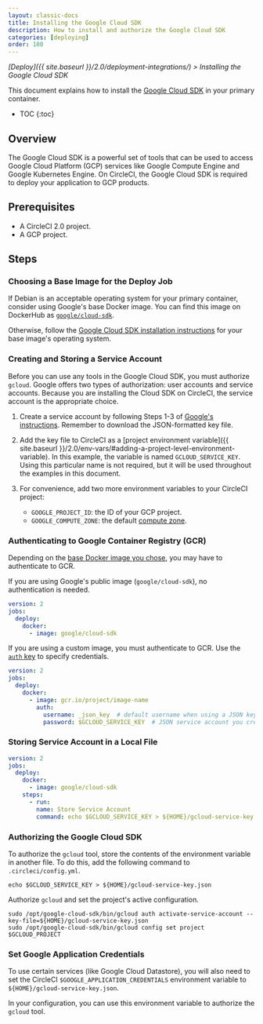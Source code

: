 ```yaml
---
layout: classic-docs
title: Installing the Google Cloud SDK
description: How to install and authorize the Google Cloud SDK
categories: [deploying]
order: 100
---
```


*[Deploy]({{ site.baseurl }}/2.0/deployment-integrations/) > Installing the Google Cloud SDK*

This document explains
how to install the [Google Cloud SDK](https://cloud.google.com/sdk/) in your primary container.

* TOC
{:toc}

## Overview

The Google Cloud SDK is a powerful set of tools
that can be used to access Google Cloud Platform (GCP) services
like Google Compute Engine and Google Kubernetes Engine.
On CircleCI, the Google Cloud SDK is required
to deploy your application to GCP products.

## Prerequisites

- A CircleCI 2.0 project.
- A GCP project.

## Steps

### Choosing a Base Image for the Deploy Job

If Debian is an acceptable operating system for your primary container,
consider using Google's base Docker image.
You can find this image on DockerHub as [`google/cloud-sdk`](https://hub.docker.com/r/google/cloud-sdk/).

Otherwise, follow the [Google Cloud SDK installation instructions](https://cloud.google.com/sdk/) for your base image's operating system.

### Creating and Storing a Service Account

Before you can use any tools in the Google Cloud SDK,
you must authorize `gcloud`.
Google offers two types of authorization: user accounts and service accounts.
Because you are installing the Cloud SDK on CircleCI,
the service account is the appropriate choice.

1. Create a service account
by following Steps 1-3 of [Google's instructions](https://cloud.google.com/sdk/docs/authorizing#authorizing_with_a_service_account).
Remember to download the JSON-formatted key file.

2. Add the key file to CircleCI as a [project environment variable]({{ site.baseurl }}/2.0/env-vars/#adding-a-project-level-environment-variable).
In this example, the variable is named `GCLOUD_SERVICE_KEY`.
Using this particular name is not required,
but it will be used throughout the examples in this document.

3. For convenience, add two more environment variables to your CircleCI project:
    - `GOOGLE_PROJECT_ID`: the ID of your GCP project.
    - `GOOGLE_COMPUTE_ZONE`: the default [compute zone](https://cloud.google.com/compute/docs/regions-zones/).


### Authenticating to Google Container Registry (GCR)

Depending on the [base Docker image you chose](#choosing-a-base-image-for-the-deploy-job),
you may have to authenticate to GCR.

If you are using Google's public image (`google/cloud-sdk`),
no authentication is needed.

```yaml
version: 2
jobs:
  deploy:
    docker:
      - image: google/cloud-sdk
```

If you are using a custom image,
you must authenticate to GCR.
Use the [`auth` key](https://circleci.com/docs/2.0/configuration-reference/#docker)
to specify credentials.

```yaml
version: 2
jobs:
  deploy:
    docker:
      - image: gcr.io/project/image-name
        auth:
          username: _json_key  # default username when using a JSON key file to authenticate
          password: $GCLOUD_SERVICE_KEY  # JSON service account you created
```

### Storing Service Account in a Local File

```yaml
version: 2
jobs:
  deploy:
    docker:
      - image: google/cloud-sdk
    steps:
      - run:
        name: Store Service Account
        command: echo $GCLOUD_SERVICE_KEY > ${HOME}/gcloud-service-key.json
```

### Authorizing the Google Cloud SDK

To authorize the `gcloud` tool,
store the contents of the environment variable in another file.
To do this,
add the following command to `.circleci/config.yml`.

    echo $GCLOUD_SERVICE_KEY > ${HOME}/gcloud-service-key.json

Authorize `gcloud`
and set the project's active configuration.

    sudo /opt/google-cloud-sdk/bin/gcloud auth activate-service-account --key-file=${HOME}/gcloud-service-key.json
    sudo /opt/google-cloud-sdk/bin/gcloud config set project $GCLOUD_PROJECT

### Set Google Application Credentials

To use certain services (like Google Cloud Datastore),
you will also need to set the CircleCI `$GOOGLE_APPLICATION_CREDENTIALS` environment variable to `${HOME}/gcloud-service-key.json`.

In your configuration,
you can use this environment variable
to authorize the `gcloud` tool.

